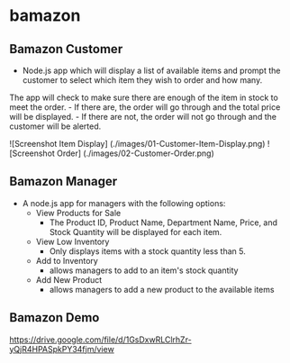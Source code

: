 # bamazon

## Bamazon Customer

- Node.js app which will display a list of available items and prompt the customer to select which item they wish to order and how many. 

The app will check to make sure there are enough of the item in stock to meet the order. 
    - If there are, the order will go through and the total price will be displayed. 
    - If there are not, the order will not go through and the customer will be alerted.

![Screenshot Item Display]
(./images/01-Customer-Item-Display.png)
![Screenshot Order]
(./images/02-Customer-Order.png)

## Bamazon Manager

- A node.js app for managers with the following options:
    - View Products for Sale
        - The Product ID, Product Name, Department Name, Price, and Stock Quantity will be displayed for each item.
    - View Low Inventory
        - Only displays items with a stock quantity less than 5.
    - Add to Inventory
        - allows managers to add to an item's stock quantity
    - Add New Product
        - allows managers to add a new product to the available items

## Bamazon Demo
https://drive.google.com/file/d/1GsDxwRLClrhZr-yQjR4HPASpkPY34fjm/view